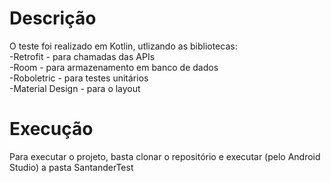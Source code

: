 # Descrição
O teste foi realizado em Kotlin, utlizando as bibliotecas:</br>
-Retrofit - para chamadas das APIs</br>
-Room - para armazenamento em banco de dados</br>
-Roboletric - para testes unitários</br>
-Material Design - para o layout</br>

# Execução
Para executar o projeto, basta clonar o repositório e executar (pelo Android Studio) a pasta SantanderTest


